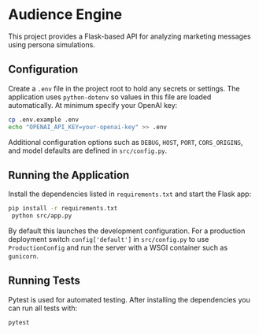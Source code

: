 # Audience Engine

This project provides a Flask-based API for analyzing marketing messages using persona simulations.

## Configuration

Create a `.env` file in the project root to hold any secrets or settings.  The
application uses `python-dotenv` so values in this file are loaded
automatically.  At minimum specify your OpenAI key:

```bash
cp .env.example .env
echo "OPENAI_API_KEY=your-openai-key" >> .env
```

Additional configuration options such as `DEBUG`, `HOST`, `PORT`,
`CORS_ORIGINS`, and model defaults are defined in `src/config.py`.

## Running the Application

Install the dependencies listed in `requirements.txt` and start the Flask app:

```bash
pip install -r requirements.txt
 python src/app.py
```

By default this launches the development configuration.  For a production
deployment switch `config['default']` in `src/config.py` to use
`ProductionConfig` and run the server with a WSGI container such as
`gunicorn`.

## Running Tests

Pytest is used for automated testing. After installing the dependencies you can run all tests with:

```bash
pytest
```
